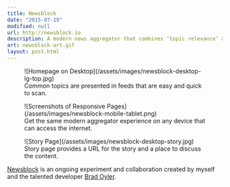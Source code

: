 ```yaml
---
title: Newsblock
date: "2015-07-19"
modified: null
url: http://newsblock.io
description: A modern news aggregator that combines ‘topic relevance’ and ‘social trends’ to recommend the best stories.
art: newsblock-art.gif
layout: post.html
---
```


<figure class="media-full">
  ![Homepage on Desktop](/assets/images/newsblock-desktop-lg-top.jpg)
  <figcaption>Common topics are presented in feeds that are easy and quick to scan.</figcaption>
</figure>

<figure>
  ![Screenshots of Responsive Pages](/assets/images/newsblock-mobile-tablet.png)
  <figcaption>Get the same modern aggregator experience on any device that can access the internet.</figcaption>
</figure>

<figure class="media-full">
  ![Story Page](/assets/images/newsblock-desktop-story.jpg)
  <figcaption>Story page provides a URL for the story and a place to discuss the content.</figcaption>
</figure>

[Newsblock](http://getnewsblock.com) is an ongoing experiment and collaboration created by myself and the talented developer [Brad Oyler](http://bradoyler.com/).